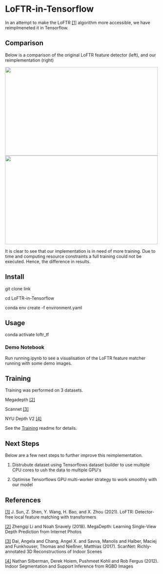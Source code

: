 # LoFTR-in-Tensorflow

In an attempt to make the LoFTR [[1]](#1) algorithm more accessible, we have reimplmeneted it in Tensorflow.

## Comparison

Below is a comparison of the original LoFTR feature detector (left), and our reimplementation (right)

<img src="https://user-images.githubusercontent.com/103215628/206869093-ceb952d8-0804-4c7c-aa0c-5992d2cf422e.png" width="500" height="290"> <img src="https://user-images.githubusercontent.com/103215628/206869097-229f213d-c249-4c79-ac99-35083e17f1d9.png" width="500" height="290">



It is clear to see that our implementation is in need of more training. Due to time and computing resource constraints a full training could not be executed. Hence, the difference in results.

## Install

git clone link

cd LoFTR-in-Tensorflow

conda env create -f environment.yaml

## Usage

conda activate loftr_tf

### Demo Notebook ###

Run running.ipynb to see a visualisation of the LoFTR feature matcher running with some demo images.

## Training

Training was performed on 3 datasets. 

Megadepth [[2]](#2)

Scannet [[3]](#3)

NYU Depth V2 [[4]](#4)

See the [Training](./docs/Training.md) readme for details.

## Next Steps

Below are a few next steps to further improve this reimplementation.

1. Distrubute dataset using Tensorflows dataset builder to use multiple CPU cores to ush the data to multiple GPU's

2. Optimise Tensorflows GPU multi-worker strategy to work smoothly with our model



## References
<a id="1">[[1]](#1)</a> 
J. Sun, Z. Shen, Y. Wang, H. Bao, and X. Zhou (2021). 
LoFTR: Detector-free local feature matching with transformers

<a id="2">[[2]](#2)</a> 
Zhengqi Li and Noah Snavely (2018).
MegaDepth: Learning Single-View Depth Prediction from Internet Photos

<a id="3">[[3]](#3)</a> 
Dai, Angela and Chang, Angel X. and Savva, Manolis and Halber, Maciej and Funkhouser, Thomas and Nießner, Matthias (2017). 
ScanNet: Richly-annotated 3D Reconstructions of Indoor Scenes

<a id="4">[[4]](#4)</a> 
Nathan Silberman, Derek Hoiem, Pushmeet Kohli and Rob Fergus (2012). 
Indoor Segmentation and Support Inference from RGBD Images
